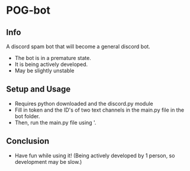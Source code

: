 # POG-bot

## Info
A discord spam bot that will become a general discord bot.
- The bot is in a premature state.
- It is being actively developed.
- May be slightly unstable

## Setup and Usage
- Requires python downloaded and the discord.py module
- Fill in token and the ID's of two text channels in the main.py file in the bot folder. 
- Then, run the main.py file using '.

## Conclusion 

- Have fun while using it! (Being actively developed by 1 person, so development may be slow.)

